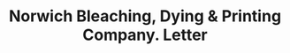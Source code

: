 ---
doi: 10.7916/D8HM6MD0
date_other: '1890'
date_other_textual: 1890-1899
form: correspondence
genre:
- Letters (correspondence)
name:
- Norwich Bleaching, Dying & Printing Company
object_in_context_url: https://biggert.cul.columbia.edu/items/view/ave_biggert_00093
subject_hierarchical_geographic:
- Norwich, Connecticut, United States
subject_name:
- Norwich Bleaching, Dying & Printing Company
title: Norwich Bleaching, Dying & Printing Company. Letter
sort_title: Norwich Bleaching, Dying & Printing Company. Letter
call_number: ave_biggert_00093
coordinates:
- 41.55027777777777,-72.08749999999999
pid: ave_biggert_00093
identifiers: ave_biggert_00093
thumbnail: https://derivativo-2.library.columbia.edu/iiif/2/ldpd:342977/full/!256,256/0/native.jpg
permalink: /biggert/ave_biggert_00093/
layout: iiif-image-page
---